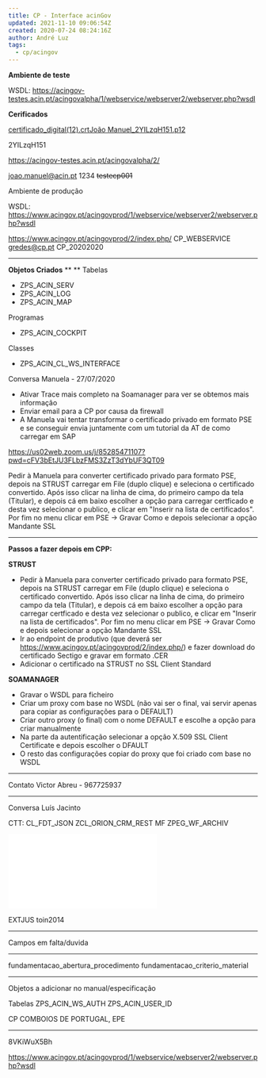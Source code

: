 ```yaml
---
title: CP - Interface acinGov
updated: 2021-11-10 09:06:54Z
created: 2020-07-24 08:24:16Z
author: André Luz
tags:
  - cp/acingov
---
```


**Ambiente de teste**

WSDL: https://acingov-testes.acin.pt/acingovalpha/1/webservice/webserver2/webserver.php?wsdl

**Cerificados**

[certificado_digital(12).crt](certificado_digital(12).crt)[João Manuel_2YILzqH151.p12](Jo_o_Manuel_2YILzqH151.p12)

2YILzqH151

https://acingov-testes.acin.pt/acingovalpha/2/

joao.manuel@acin.pt
1234
<s>testecp001</s>

Ambiente de produção

WSDL: https://www.acingov.pt/acingovprod/1/webservice/webserver2/webserver.php?wsdl

https://www.acingov.pt/acingovprod/2/index.php/
CP_WEBSERVICE
gredes@cp.pt
CP_20202020

* * *

**Objetos Criados**
**
**
Tabelas

- ZPS_ACIN_SERV
- ZPS_ACIN_LOG
- ZPS_ACIN_MAP

Programas

- ZPS_ACIN_COCKPIT

Classes

- ZPS_ACIN_CL_WS_INTERFACE

Conversa Manuela - 27/07/2020

- Ativar Trace mais completo na Soamanager para ver se obtemos mais informação
- Enviar email para a CP por causa da firewall
- A Manuela vai tentar transformar o certificado privado em formato PSE e se conseguir envia juntamente com um tutorial da AT de como carregar em SAP

https://us02web.zoom.us/j/85285471107?pwd=cFV3bEtJU3FLbzFMS3ZzT3dYbUF3QT09

Pedir à Manuela para converter certificado privado para formato PSE, depois na STRUST carregar em File (duplo clique) e seleciona o certificado convertido. Após isso clicar na linha de cima, do primeiro campo da tela (Titular), e depois cá em baixo escolher a opção para carregar certficado e desta vez selecionar o publico, e clicar em "Inserir na lista de certificados". Por fim no menu clicar em PSE -> Gravar Como e depois selecionar a opção Mandante SSL

* * *

**Passos a fazer depois em CPP:**

**STRUST**

- Pedir à Manuela para converter certificado privado para formato PSE, depois na STRUST carregar em File (duplo clique) e seleciona o certificado convertido. Após isso clicar na linha de cima, do primeiro campo da tela (Titular), e depois cá em baixo escolher a opção para carregar certficado e desta vez selecionar o publico, e clicar em "Inserir na lista de certificados". Por fim no menu clicar em PSE -> Gravar Como e depois selecionar a opção Mandante SSL
- Ir ao endpoint de produtivo (que deverá ser https://www.acingov.pt/acingovprod/2/index.php/) e fazer download do certificado Sectigo e gravar em formato .CER
- Adicionar o certificado na STRUST no SSL Client Standard

**SOAMANAGER**

- Gravar o WSDL para ficheiro
- Criar um proxy com base no WSDL (não vai ser o final, vai servir apenas para copiar as configurações para o DEFAULT)
- Criar outro proxy (o final) com o nome DEFAULT e escolhe a opção para criar manualmente
- Na parte da autentificação selecionar a opção X.509 SSL Client Certificate e depois escolher o DFAULT
- O resto das configurações copiar do proxy que foi criado com base no WSDL

* * *

Contato Victor Abreu - 967725937

* * *

Conversa Luís Jacinto

CTT:
CL_FDT_JSON
ZCL_ORION_CRM_REST
MF ZPEG_WF_ARCHIV

![image_2020_07_28T11_55_05_575Z.png](image_2020_07_28T11_55_05_575Z.p)

EXTJUS
toin2014

* * *

Campos em falta/duvida

* * *

fundamentacao_abertura_procedimento
fundamentacao_criterio_material

* * *

Objetos a adicionar no manual/especificação

Tabelas
ZPS_ACIN_WS_AUTH
ZPS_ACIN_USER_ID

CP COMBOIOS DE PORTUGAL, EPE

* * *

8VKiWuX5Bh

https://www.acingov.pt/acingovprod/1/webservice/webserver2/webserver.php?wsdl